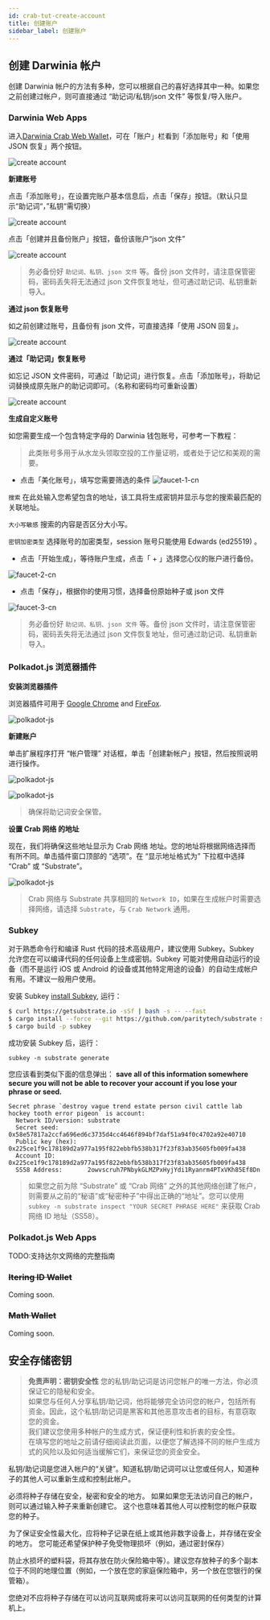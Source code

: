```yaml
---
id: crab-tut-create-account
title: 创建账户
sidebar_label: 创建账户
---
```


## 创建 Darwinia 帐户

创建 Darwinia 帐户的方法有多种，您可以根据自己的喜好选择其中一种。如果您之前创建过帐户，则可直接通过 “助记词/私钥/json 文件” 等恢复/导入账户。  

  <!--DOCUSAURUS_CODE_TABS-->
  <!--Darwinia Web Apps-->

### Darwinia Web Apps

进入[Darwinia Crab Web Wallet](https://apps.darwinia.network)，可在「账户」栏看到「添加账号」和「使用 JSON 恢复」两个按钮。

![create account](assets/crab-tut-create-account-1-cn.png)

**新建账号**

点击「添加账号」，在设置完账户基本信息后，点击「保存」按钮。（默认只显示“助记词“，”私钥“需切换）

![create account](assets/crab-tut-create-account-2-cn.png)

点击「创建并且备份账户」按钮，备份该账户“json 文件”

![create account](assets/crab-tut-create-account-3-cn.png)

> 务必备份好 ` 助记词、私钥、json 文件 ` 等。备份 json 文件时，请注意保管密码，密码丢失将无法通过 json 文件恢复地址，但可通过助记词、私钥重新导入。

**通过 json 恢复账号**

如之前创建过账号，且备份有 json 文件，可直接选择「使用 JSON 回复」。

![create account](assets/crab-tut-create-account-4-cn.png)

**通过「助记词」恢复账号**

如忘记 JSON 文件密码，可通过「助记词」进行恢复。点击「添加账号」，将助记词替换成原先账户的助记词即可。（名称和密码均可重新设置）

![create account](assets/crab-tut-create-account-5-cn.png)

**生成自定义账号**

如您需要生成一个包含特定字母的 Darwinia 钱包账号，可参考一下教程：
   > 此类账号多用于从水龙头领取空投的工作量证明，或者处于记忆和美观的需要。
- 点击「美化账号」，填写您需要筛选的条件
![faucet-1-cn](assets/faucet-1-cn.png)

` 搜索 ` 在此处输入您希望包含的地址，该工具将生成密钥并显示与您的搜索最匹配的关联地址。

` 大小写敏感 ` 搜索的内容是否区分大小写。

` 密钥加密类型 ` 选择账号的加密类型，session 账号只能使用 Edwards (ed25519) 。

- 点击「开始生成」，等待账户生成，点击「 + 」选择您心仪的账户进行备份。

![faucet-2-cn](assets/faucet-2-cn.png)

- 点击「保存」，根据你的使用习惯，选择备份原始种子或 json 文件

![faucet-3-cn](assets/faucet-3-cn.png)

   > 务必备份好 ` 助记词、私钥、json 文件 ` 等。备份 json 文件时，请注意保管密码，密码丢失将无法通过 json 文件恢复地址，但可通过助记词、私钥重新导入。


  <!--Polkadot.js 浏览器插件-->
### Polkadot.js 浏览器插件

**安装浏览器插件**

浏览器插件可用于 [Google Chrome](https://chrome.google.com/webstore/detail/polkadot%7Bjs%7D-extension/mopnmbcafieddcagagdcbnhejhlodfdd?hl=en) and [FireFox](https://addons.mozilla.org/en-US/firefox/addon/polkadot-js-extension).

![polkadot-js](assets/polkadot-js-1-cn.png)

**新建账户**

单击扩展程序打开 “帐户管理” 对话框，单击「创建新帐户」按钮，然后按照说明进行操作。

![polkadot-js](assets/polkadot-js-2-cn.png)

![polkadot-js](assets/polkadot-js-3-cn.png)

> 确保将助记词安全保管。

**设置 Crab 网络 的地址**

现在，我们将确保这些地址显示为 Crab 网络 地址。您的地址将根据网络选择而有所不同。单击插件窗口顶部的 “选项”。在 “显示地址格式为” 下拉框中选择 “Crab” 或 “Substrate”。

![polkadot-js](assets/polkadot-js-4-cn.png)

> Crab 网络与 Substrate 共享相同的 `Network ID`，如果在生成帐户时需要选择网络，请选择 `Substrate`，与 `Crab Network` 通用。

  <!--Subkey CLI-->
### Subkey

对于熟悉命令行和编译 Rust 代码的技术高级用户，建议使用 Subkey。Subkey 允许您在可以编译代码的任何设备上生成密钥。Subkey 可能对使用自动运行的设备（而不是运行 iOS 或 Android 的设备或其他特定用途的设备）的自动生成帐户有用。不建议一般用户使用。

安装 Subkey [install Subkey](https://substrate.dev/docs/en/ecosystem/subkey#more-subkey-to-explore), 运行：

```bash
$ curl https://getsubstrate.io -sSf | bash -s -- --fast
$ cargo install --force --git https://github.com/paritytech/substrate subkey
$ cargo build -p subkey
```

成功安装 Subkey 后，运行：

```shell
subkey -n substrate generate
```

您应该看到类似下面的信息弹出： **save all of this information somewhere secure you will not be able to recover your account if you lose your phrase or seed.**

```text
Secret phrase `destroy vague trend estate person civil cattle lab hockey tooth error pigeon` is account:
  Network ID/version: substrate
  Secret seed:        0x58e57817a2ccfa696ed6c3735d4cc4646f894bf7daf51a94f0c4702a92e40710
  Public key (hex):   0x225ce1f9c178189d2a977a195f822ebbfb538b317f23f83ab35605fb009fa438
  Account ID:         0x225ce1f9c178189d2a977a195f822ebbfb538b317f23f83ab35605fb009fa438
  SS58 Address:       2owvscruh7PNbykGLMZPxHyjYdi1Ryanrm4PTxVKh85Ef8Dn
```

> 如果您之前为除 “Substrate” 或 “Crab 网络” 之外的其他网络创建了帐户，则需要从之前的“秘语”或“秘密种子”中得出正确的“地址”。您可以使用 `subkey -n substrate inspect "YOUR SECRET PHRASE HERE"` 来获取 Crab 网络 ID 地址（SS58）。

  <!--Polkadot.js Web Apps-->
### Polkadot.js Web Apps
TODO:支持达尔文网络的完整指南

  <!--Mobile Wallet-->
### ~~Itering ID Wallet~~

Coming soon.

### ~~Math Wallet~~

Coming soon.

  <!--END_DOCUSAURUS_CODE_TABS-->

## 安全存储密钥

> **免责声明：密钥安全性**
您的私钥/助记词是访问您帐户的唯一方法，你必须保证它的隐秘和安全。  
如果您与任何人分享私钥/助记词，他将能够完全访问您的帐户，包括所有资金。因此，这个私钥/助记词是黑客和其他恶意攻击者的目标，有意窃取您的资金。  
我们建议您使用多种帐户的生成方式，保证便利性和折衷的安全性。  
在填写您的地址之前请仔细阅读此页面，以便您了解选择不同的帐户生成方式的风险以及如何适当缓解它们，来保证您的资金安全。

私钥/助记词是您进入帐户的“关键”。知道私钥/助记词可以让您或任何人，知道种子的其他人可以重新生成和控制此帐户。

必须将种子存储在安全，秘密和安全的地方。 如果如果您无法访问自己的帐户，则可以通过输入种子来重新创建它。 这个也意味着其他人可以控制您的帐户获取您的种子。

为了保证安全性最大化，应将种子记录在纸上或其他非数字设备上，并存储在安全的地方。 您可能还希望保护种子免受物理损坏（例如，通过密封保存）

防止水损坏的塑料袋，将其存放在防火保险箱中等）。建议您存放种子的多个副本位于不同的地理位置（例如，一个放在您的家庭保险箱中，另一个放在您银行的保管箱）。

您绝对不应将种子存储在可以访问互联网或将来可以访问互联网的任何类型的计算机上。
